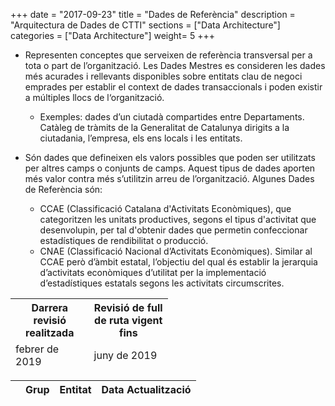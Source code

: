 +++
date        = "2017-09-23"
title       = "Dades de Referència"
description = "Arquitectura de Dades de CTTI"
sections    = ["Data Architecture"]
categories  = ["Data Architecture"]
weight= 5
+++

- Representen conceptes que serveixen de referència transversal per a tota o part de l’organització. 
Les Dades Mestres es consideren les dades més acurades i rellevants disponibles sobre entitats clau de negoci emprades per establir el context de dades transaccionals i poden existir a múltiples llocs de l‘organització. 
	- Exemples: dades d’un ciutadà compartides entre Departaments. Catàleg de tràmits de la Generalitat de Catalunya dirigits a la ciutadania, l’empresa, els ens locals i les entitats.

- Són dades que defineixen els valors possibles que poden ser utilitzats per altres camps o conjunts de camps. Aquest tipus de dades aporten més valor contra més s’utilitzin arreu de l’organització.
Algunes Dades de Referència són:
	- CCAE (Classificació Catalana d'Activitats Econòmiques), que categoritzen les unitats productives, segons el tipus d'activitat que desenvolupin, per tal d'obtenir dades que permetin confeccionar estadístiques de rendibilitat o producció.
	- CNAE (Classificació Nacional d’Activitats Econòmiques). Similar al CCAE però d’àmbit estatal, l’objectiu del qual és establir la jerarquia d’activitats econòmiques d’utilitat per la implementació d’estadístiques estatals segons les activitats circumscrites. 


<link rel="stylesheet" type="text/css" href="https://cdn.datatables.net/1.10.18/css/jquery.dataTables.min.css">
<link rel="stylesheet" type="text/css" href="https://cdn.datatables.net/responsive/2.2.2/css/responsive.dataTables.min.css">
<link rel="stylesheet" type="text/css" href="https://canigo.ctti.gencat.cat/drafts/FullRuta20/tableStyle.css">
<script type="text/javascript" language="javascript" src="https://code.jquery.com/jquery-3.3.1.js"></script>
<script type="text/javascript" language="javascript" src="https://cdn.datatables.net/1.10.18/js/jquery.dataTables.min.js"></script>
<script type="text/javascript" language="javascript" src="https://cdn.datatables.net/responsive/2.2.2/js/dataTables.responsive.min.js"></script>


<table id="Revisio" class="display" style="width:50%">
        <thead>
            <tr>
                <th>Darrera revisió realitzada</th>
                <th> Revisió de full de ruta vigent fins</th>
             </tr>
	     <tr>
                <td>febrer de 2019 </td>
                <td>juny de 2019</td> 
             </tr>
        </thead>
</table>


<table id="DataArq" class="display" style="width:100%">
        <thead>
            <tr>
                <th></th>
                <th>Grup</th>
                <th>Entitat</th>
                <th>Data Actualització</th>
            </tr>
        </thead>
</table>

<script>

// Funció que dona format a la taula interna del Full de Ruta de CPD
function formatDataArq(d) {
    // `d` is the original data object for the row
    return '<table cellpadding="7" cellspacing="1" style="padding-left:50px;border-collapse:collapse;width:100%">'+
        '<tr>'+
            '<th>Metadades</th>'+
            '<th width="100">Òrgan Responsable</th>'+
            '<th width="100">Òrgan propietari</th>'+
            '<th width="100">Origen</th>'+
            '<th width="100">Darrera Actualització</th>'+
            '<th width="100">Període Actualització</th>'+
            '<th width="100">Classificació funcional</th>'+
            '<th width="100">Agrupació temàtica</th>'+
            '<th width="100">Tipus</th>'+
            '<th width="100">Visibilitat</th>'+
            '<th width="100">Nivell de seguretat</th>'+
            '<th width="100">Nivell de qualitat</th>'+
            '<th width="100">Identificador, Nom i Descripció</th>'+
            '<th width="100">Download</th>'+
        '</tr>'+
        '<tr>'+
            '<th style="border: 1px solid rgb(165, 165, 165);"></th>'+
            '<td>'+d.responsable+'</td>'+
            '<td>'+d.propietari+'</td>'+
            '<td>'+d.origen+'</td>'+
            '<td>'+d.data_actualitzacio+'</td>'+
            '<td>'+d.periode_actualitzacio+'</td>'+
            '<td>'+d.clasificacio_funcional+'</td>'+
            '<td>'+d.agrupacio_tematica+'</td>'+
            '<td>'+d.tipus+'</td>'+
            '<td>'+d.visibilitat+'</td>'+
            '<td>'+d.nivell_seguretat+'</td>'+
            '<td>'+d.nivell_qualitat+'</td>'+
            '<td>'+d.identificador+'</td>'+
            '<td><a href="/entitats/'+ d.download +'" download>download</td>'+
        '</tr>'+
        '<tr>'+
            '<th >Definició</th>'+
            '<td colspan="13">'+d.definicio+'</td>'+
        '</tr>'+
    '</table>';
}
$(document).ready(function() {
    var taulaDataArq = $('#DataArq').DataTable( {
    "columnDefs": [
        { "width": "10%", "targets": 0 }
    ],
    "paging": false,
	"info" : false,
	"ordering": false,
	"responsive": {
            details: false
    	},
    	"language":{
	        	"search" : "<strong>Cerca:</strong> ",
		        "infoEmpty": "No hi ha registres",
	        	"zeroRecords": "No s'han trobat registres"
        },
        "ajax": "../dataarq/json/entitats.json",
        "columns": [
            {
                "className":      'details-control',
                "orderable":      false,
                "data":           null,
                "defaultContent": '',
	        "width": "10%"
            },
            { "data": "entitat",
	      "width": "30%" },
            { "data": "grup", 
	      "className":      'intern',
	      "width": "30%"
	    },
            { "data": "data_actualitzacio",
	      "width": "20%" }
        ],
        "order": [[1, 'asc']],
           "initComplete": function () {
            this.api().columns().every( function (col_index) {
                var column = this;
                if (col_index !==1 && col_index !==2){
	                	$("<p>&nbsp;</p>").appendTo($(column.header()));
	                	return;
                }
                var select = $('<select><option value=""></option></select>')
                    .appendTo( $(column.header()) )
                    .on( 'change', function () {
                        var val = $.fn.dataTable.util.escapeRegex(
                            $(this).val()
                        ); 
                        column
                            .search( val ? '^'+val+'$' : '', true, false )
                            .draw();
                    } ); 
                column.data().unique().sort().each( function ( d, j ) {
                    select.append( '<option value="'+d+'">'+d+'</option>' )
                } );
            } );
        }
    });
     // Add event listener for opening and closing details
    $('#DataArq tbody').on('click', 'td.details-control', function () {
        var tr = $(this).closest('tr');
        var row = taulaDataArq.row( tr );
        if ( row.child.isShown() ) {
            // This row is already open - close it
            row.child.hide();
            tr.removeClass('shown');
        }
        else {
            // Open this row
            row.child( formatDataArq(row.data()) ).show();
            tr.addClass('shown');
        }
    });
});
</script>
